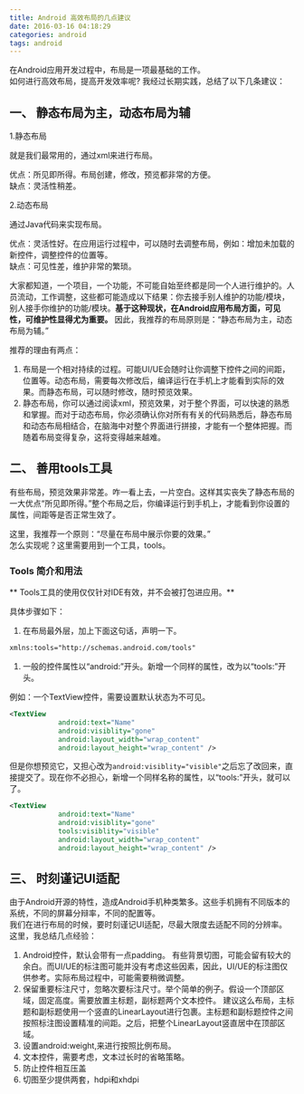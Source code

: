 ```yaml
---
title: Android 高效布局的几点建议
date: 2016-03-16 04:18:29
categories: android
tags: android
---
```


在Android应用开发过程中，布局是一项最基础的工作。     
如何进行高效布局，提高开发效率呢? 我经过长期实践，总结了以下几条建议：

## 一、 静态布局为主，动态布局为辅
1.静态布局

就是我们最常用的，通过xml来进行布局。

优点：所见即所得。布局创建，修改，预览都非常的方便。    
缺点：灵活性稍差。

2.动态布局      

 通过Java代码来实现布局。    

优点：灵活性好。在应用运行过程中，可以随时去调整布局，例如：增加未加载的新控件，调整控件的位置等。      
缺点：可见性差，维护非常的繁琐。

大家都知道，一个项目，一个功能，不可能自始至终都是同一个人进行维护的。人员流动，工作调整，这些都可能造成以下结果：你去接手别人维护的功能/模块，别人接手你维护的功能/模块。**基于这种现状，在Android应用布局方面，可见性，可维护性显得尤为重要。** 因此，我推荐的布局原则是：“静态布局为主，动态布局为辅。”

推荐的理由有两点：    
1. 布局是一个相对持续的过程。可能UI/UE会随时让你调整下控件之间的间距，位置等。动态布局，需要每次修改后，编译运行在手机上才能看到实际的效果。而静态布局，可以随时修改，随时预览效果。
1. 静态布局，你可以通过阅读xml，预览效果，对于整个界面，可以快速的熟悉和掌握。而对于动态布局，你必须确认你对所有有关的代码熟悉后，静态布局和动态布局相结合，在脑海中对整个界面进行拼接，才能有一个整体把握。而随着布局变得复杂，这将变得越来越难。

## 二、 善用tools工具
有些布局，预览效果非常差。咋一看上去，一片空白。这样其实丧失了静态布局的一大优点“所见即所得。”整个布局之后，你编译运行到手机上，才能看到你设置的属性，间距等是否正常生效了。

这里，我推荐一个原则：“尽量在布局中展示你要的效果。”  
怎么实现呢？这里需要用到一个工具，tools。

### Tools 简介和用法
** Tools工具的使用仅仅针对IDE有效，并不会被打包进应用。**

具体步骤如下：
1. 在布局最外层，加上下面这句话，声明一下。
```xml
xmlns:tools="http://schemas.android.com/tools"
```
1. 一般的控件属性以“android:”开头。新增一个同样的属性，改为以“tools:”开头。

例如：一个TextView控件，需要设置默认状态为不可见。

```xml
<TextView
            android:text="Name"
            android:visiblity="gone"
            android:layout_width="wrap_content"
            android:layout_height="wrap_content" />
```
但是你想预览它，又担心改为`android:visiblity="visible"`之后忘了改回来，直接提交了。现在你不必担心，新增一个同样名称的属性，以“tools:”开头，就可以了。
```xml
<TextView
            android:text="Name"
            android:visiblity="gone"
            tools:visiblity="visible"
            android:layout_width="wrap_content"
            android:layout_height="wrap_content" />
```

## 三、 时刻谨记UI适配
由于Android开源的特性，造成Android手机种类繁多。这些手机拥有不同版本的系统，不同的屏幕分辩率，不同的配置等。   
我们在进行布局的时候，要时刻谨记UI适配，尽最大限度去适配不同的分辨率。  
这里，我总结几点经验：
1. Android控件，默认会带有一点padding。 有些背景切图，可能会留有较大的余白。而UI/UE的标注图可能并没有考虑这些因素，因此，UI/UE的标注图仅供参考。实际布局过程中，可能需要稍微调整。
1. 保留重要标注尺寸，忽略次要标注尺寸。举个简单的例子。假设一个顶部区域，固定高度。需要放置主标题，副标题两个文本控件。 建议这么布局，主标题和副标题使用一个竖直的LinearLayout进行包裹。主标题和副标题控件之间按照标注图设置精准的间距。之后，把整个LinearLayout竖直居中在顶部区域。
1. 设置android:weight,来进行按照比例布局。
1. 文本控件，需要考虑，文本过长时的省略策略。
1. 防止控件相互压盖
1. 切图至少提供两套，hdpi和xhdpi
